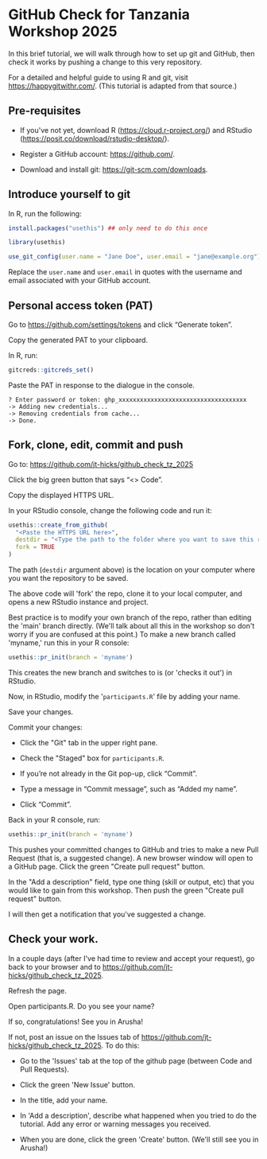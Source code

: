 # GitHub Check for Tanzania Workshop 2025

In this brief tutorial, we will walk through how to set up git and GitHub, then check it works by pushing a change to this very repository.

For a detailed and helpful guide to using R and git, visit <https://happygitwithr.com/>. (This tutorial is adapted from that source.)

## Pre-requisites

-   If you've not yet, download R (<https://cloud.r-project.org/>) and RStudio (<https://posit.co/download/rstudio-desktop/>).

-   Register a GitHub account: <https://github.com/>.

-   Download and install git: <https://git-scm.com/downloads>.

## Introduce yourself to git

In R, run the following:

``` r
install.packages("usethis") ## only need to do this once

library(usethis)

use_git_config(user.name = "Jane Doe", user.email = "jane@example.org")
```

Replace the `user.name` and `user.email` in quotes with the username and email associated with your GitHub account.

## Personal access token (PAT)

Go to <https://github.com/settings/tokens> and click “Generate token”.

Copy the generated PAT to your clipboard.

In R, run:

``` r
gitcreds::gitcreds_set()
```

Paste the PAT in response to the dialogue in the console.

```         
? Enter password or token: ghp_xxxxxxxxxxxxxxxxxxxxxxxxxxxxxxxxxxxx
-> Adding new credentials...
-> Removing credentials from cache...
-> Done.
```

## Fork, clone, edit, commit and push

Go to: <https://github.com/jt-hicks/github_check_tz_2025>

Click the big green button that says “\<\> Code”.

Copy the displayed HTTPS URL.

In your RStudio console, change the following code and run it:

``` r
usethis::create_from_github(
  "<Paste the HTTPS URL here>",
  destdir = "<Type the path to the folder where you want to save this repo here>",
  fork = TRUE
)
```

The path (`destdir` argument above) is the location on your computer where you want the repository to be saved.

The above code will 'fork' the repo, clone it to your local computer, and opens a new RStudio instance and project.

Best practice is to modify your own branch of the repo, rather than editing the 'main' branch directly. (We'll talk about all this in the workshop so don't worry if you are confused at this point.) To make a new branch called 'myname,' run this in your R console:

``` r
usethis::pr_init(branch = 'myname')
```

This creates the new branch and switches to is (or 'checks it out') in RStudio.

Now, in RStudio, modify the '`participants.R`' file by adding your name.

Save your changes.

Commit your changes:

-   Click the "Git" tab in the upper right pane.

-   Check the "Staged" box for `participants.R`.

-   If you’re not already in the Git pop-up, click “Commit”.

-   Type a message in “Commit message”, such as “Added my name”.

-   Click “Commit”.

Back in your R console, run:

``` r
usethis::pr_init(branch = 'myname')
```

This pushes your committed changes to GitHub and tries to make a new Pull Request (that is, a suggested change). A new browser window will open to a GitHub page. Click the green "Create pull request" button. 

In the "Add a description" field, type one thing (skill or output, etc) that you would like to gain from this workshop. Then push the green "Create pull request" button.

I will then get a notification that you've suggested a change.

## Check your work.

In a couple days (after I've had time to review and accept your request), go back to your browser and to <https://github.com/jt-hicks/github_check_tz_2025>.

Refresh the page.

Open participants.R. Do you see your name?

If so, congratulations! See you in Arusha!

If not, post an issue on the Issues tab of <https://github.com/jt-hicks/github_check_tz_2025>. To do this:

-   Go to the 'Issues' tab at the top of the github page (between Code and Pull Requests).

-   Click the green 'New Issue' button.

-   In the title, add your name.

-   In 'Add a description', describe what happened when you tried to do the tutorial. Add any error or warning messages you received.

-   When you are done, click the green 'Create' button. (We'll still see you in Arusha!)
